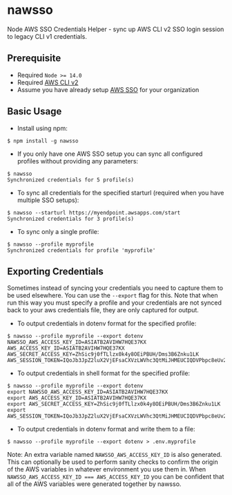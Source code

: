 nawsso
=======

Node AWS SSO Credentials Helper - sync up AWS CLI v2 SSO login session to legacy CLI v1 credentials.

## Prerequisite

- Required `Node >= 14.0`
- Required [AWS CLI v2](https://docs.aws.amazon.com/cli/latest/userguide/cli-chap-install.html)
- Assume you have already setup [AWS SSO](https://aws.amazon.com/single-sign-on/) for your organization

## Basic Usage

- Install using npm:
```commandline
$ npm install -g nawsso
```

- If you only have one AWS SSO setup you can sync all configured profiles without providing any parameters:
```commandline
$ nawsso
Synchronized credentials for 5 profile(s)
```

- To sync all credentials for the specified starturl (required when you have multiple SSO setups):
```commandline
$ nawsso --starturl https://myendpoint.awsapps.com/start
Synchronized credentials for 3 profile(s)
```

- To sync only a single profile:
```commandline
$ nawsso --profile myprofile
Synchronized credentials for profile 'myprofile'
```

## Exporting Credentials

Sometimes instead of syncing your credentials you need to capture them to be used elsewhere. You can use the `--export`
flag for this. Note that when run this way you must specify a profile and your credentials are not synced back to your 
aws credentials file, they are only captured for output.

- To output credentials in dotenv format for the specified profile:
```commandline
$ nawsso --profile myprofile --export dotenv
NAWSSO_AWS_ACCESS_KEY_ID=ASIATB2AVIHW7HQE37KX
AWS_ACCESS_KEY_ID=ASIATB2AVIHW7HQE37KX
AWS_SECRET_ACCESS_KEY=ZhSic9j0fTLlzx0k4y8OEiPBUH/Dms3B6Znku1LK
AWS_SESSION_TOKEN=IQoJb3JpZ2luX2VjEFsaCXVzLWVhc3QtMiJHMEUCIQDVPbpc8eUv2U9vEJuNcCtZn0sM/9Fzhh2jlbV7+lQRJ...
```

- To output credentials in shell format for the specified profile:
```commandline
$ nawsso --profile myprofile --export dotenv
export NAWSSO_AWS_ACCESS_KEY_ID=ASIATB2AVIHW7HQE37KX
export AWS_ACCESS_KEY_ID=ASIATB2AVIHW7HQE37KX
export AWS_SECRET_ACCESS_KEY=ZhSic9j0fTLlzx0k4y8OEiPBUH/Dms3B6Znku1LK
export AWS_SESSION_TOKEN=IQoJb3JpZ2luX2VjEFsaCXVzLWVhc3QtMiJHMEUCIQDVPbpc8eUv2U9vEJuNcCtZn0sM/9Fzhh2jlbV7+lQRJ...
```
- To output credentials in dotenv format and write them to a file:
```commandline
$ nawsso --profile myprofile --export dotenv > .env.myprofile
```

Note: An extra variable named `NAWSSO_AWS_ACCESS_KEY_ID` is also generated. This can optionally be used to perform sanity checks to confirm the 
origin of the AWS variables in whatever environment you use them in. When `NAWSSO_AWS_ACCESS_KEY_ID === AWS_ACCESS_KEY_ID` you can be confident 
that all of the AWS variables were generated together by nawsso.
